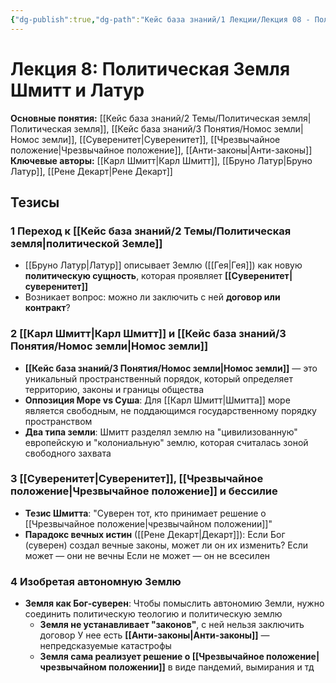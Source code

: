 ```yaml
---
{"dg-publish":true,"dg-path":"Кейс база знаний/1 Лекции/Лекция 08 - Политическая Земля (Шмитт и Латур)","permalink":"/kejs-baza-znanij/1-lekczii/lekcziya-08-politicheskaya-zemlya-shmitt-i-latur/"}
---
```


# Лекция 8: Политическая Земля Шмитт и Латур

**Основные понятия:** [[Кейс база знаний/2 Темы/Политическая земля\|Политическая земля]], [[Кейс база знаний/3 Понятия/Номос земли\|Номос земли]], [[Суверенитет\|Суверенитет]], [[Чрезвычайное положение\|Чрезвычайное положение]], [[Анти-законы\|Анти-законы]]
**Ключевые авторы:** [[Карл Шмитт\|Карл Шмитт]], [[Бруно Латур\|Бруно Латур]], [[Рене Декарт\|Рене Декарт]]

## Тезисы

### 1 Переход к [[Кейс база знаний/2 Темы/Политическая земля\|политической Земле]]
- [[Бруно Латур\|Латур]] описывает Землю ([[Гея\|Гея]]) как новую **политическую сущность**, которая проявляет **[[Суверенитет\|суверенитет]]**
- Возникает вопрос: можно ли заключить с ней **договор или контракт**?

### 2 [[Карл Шмитт\|Карл Шмитт]] и [[Кейс база знаний/3 Понятия/Номос земли\|Номос земли]]
- **[[Кейс база знаний/3 Понятия/Номос земли\|Номос земли]]** — это уникальный пространственный порядок, который определяет территорию, законы и границы общества
- **Оппозиция Море vs Суша**: Для [[Карл Шмитт\|Шмитта]] море является свободным, не поддающимся государственному порядку пространством
- **Два типа земли**: Шмитт разделял землю на "цивилизованную" европейскую и "колониальную" землю, которая считалась зоной свободного захвата

### 3 [[Суверенитет\|Суверенитет]], [[Чрезвычайное положение\|Чрезвычайное положение]] и бессилие
- **Тезис Шмитта**: "Суверен тот, кто принимает решение о [[Чрезвычайное положение\|чрезвычайном положении]]"
- **Парадокс вечных истин** ([[Рене Декарт\|Декарт]]): Если Бог (суверен) создал вечные законы, может ли он их изменить? Если может — они не вечны Если не может — он не всесилен

### 4 Изобретая автономную Землю
- **Земля как Бог-суверен**: Чтобы помыслить автономию Земли, нужно соединить политическую теологию и политическую землю
    - **Земля не устанавливает "законов"**, с ней нельзя заключить договор У нее есть **[[Анти-законы\|Анти-законы]]** — непредсказуемые катастрофы
    - **Земля сама реализует решение о [[Чрезвычайное положение\|чрезвычайном положении]]** в виде пандемий, вымирания и тд
